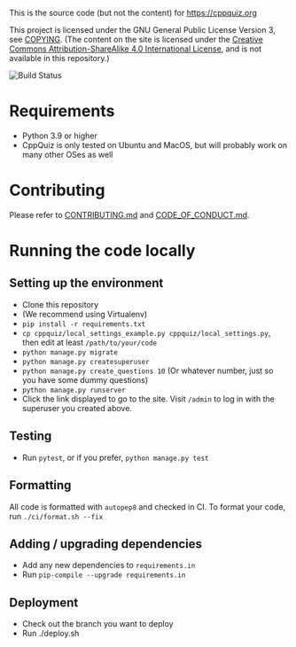 This is the source code (but not the content) for https://cppquiz.org

This project is licensed under the GNU General Public License Version 3, see [COPYING](COPYING).
(The content on the site is licensed under
the [Creative Commons Attribution-ShareAlike 4.0 International License](http://creativecommons.org/licenses/by-sa/4.0/),
and is not available in this repository.)

![Build Status](https://github.com/knatten/cppquiz/actions/workflows/ci.yml/badge.svg)

# Requirements
- Python 3.9 or higher
- CppQuiz is only tested on Ubuntu and MacOS, but will probably work on many other OSes as well

# Contributing

Please refer to [CONTRIBUTING.md](CONTRIBUTING.md) and [CODE_OF_CONDUCT.md](CODE_OF_CONDUCT.md).

# Running the code locally

## Setting up the environment
- Clone this repository
- (We recommend using Virtualenv)
- `pip install -r requirements.txt`
- `cp cppquiz/local_settings_example.py cppquiz/local_settings.py`, then edit at least `/path/to/your/code`
- `python manage.py migrate`
- `python manage.py createsuperuser`
- `python manage.py create_questions 10` (Or whatever number, just so you have some dummy questions)
- `python manage.py runserver`
- Click the link displayed to go to the site. Visit `/admin` to log in with the superuser you created above.

## Testing

- Run `pytest`, or if you prefer, `python manage.py test`

## Formatting
All code is formatted with `autopep8` and checked in CI. To format your code, run `./ci/format.sh --fix`

## Adding / upgrading dependencies
- Add any new dependencies to `requirements.in`
- Run `pip-compile --upgrade requirements.in`

## Deployment
- Check out the branch you want to deploy
- Run ./deploy.sh
